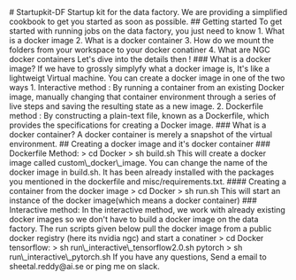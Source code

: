 <!--
 File              : README.md
 Author            : Sheetal Reddy <sheetal.reddy@ai.se>
 Date              : 23.10.2020
 Last Modified Date: 23.10.2020
 Last Modified By  : Sheetal Reddy <sheetal.reddy@ai.se>

--!>
# Startupkit-DF

Startup kit for the data factory. We are providing a simplified cookbook to get you started as soon as possible.

## Getting started 

To get started with running jobs on the data factory,  you just need to know 

1. What is a docker image 
2. What is a docker container
3. How do we mount the folders from your workspace to your docker conatiner
4. What are NGC docker containers


Let's dive into the details then ! 

### What is a docker image?

If we have to grossly simplyfy what a docker image is, It's  like a lightweigt Virtual machine.

You can create a docker image in one of the two ways

1. Interactive method : By running a container from an existing Docker image, manually changing that container environment through a series of live steps and saving the resulting state as a new image.
2. Dockerfile method : By constructing a plain-text file, known as a Dockerfile, which provides the specifications for creating a Docker image.


### What is a docker container?

A docker container is merely a snapshot of the virtual environment.  


## Creating a docker image and it's docker container

### Dockerfile Method:

> cd Docker  
> sh build.sh 

This will create a docker image called custom\_docker\_image. You can change the name of the docker image in build.sh. It has been already installed with the packages you mentioned in the dockerfile and misc/requirements.txt.

#### Creating a container from the docker image

> cd Docker  
> sh run.sh

This will start an instance of the docker image(which means a docker container)

### Interactive method:

In the interactive method, we work with already existing docker images so we don't have to build a docker image on the data factory. The run scripts given below pull the docker image from a public docker registry (here its nvidia ngc) and start a conatiner

> cd Docker 

tensorflow:
> sh run\_interactive\_tensorflow2.0.sh

pytorch
> sh run\_interactive\_pytorch.sh 




If you have any questions, Send a email to sheetal.reddy@ai.se or ping me on slack. 
